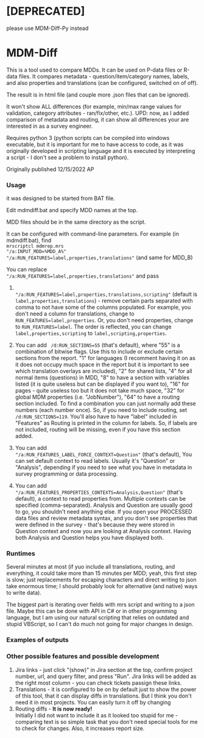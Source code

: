 # [DEPRECATED]
please use MDM-Diff-Py instead

# MDM-Diff

This is a tool used to compare MDDs. It can be used on P-data files or R-data files. It compares metadata - question/item/category names, labels, and also properties and translations (can be configured, switched on of off).

The result is in html file (and couple more .json files that can be ignored).

It won't show ALL differences (for example, min/max range values for validation, category attributes - ran/fix/other, etc.). UPD: now, as I added comparison of metadata and routing, it can show all differences your are interested in as a survey engineer.

Requires python 3 (python scripts can be compiled into windows executable, but it is important for me to have access to code, as it was originally developed in scripting language and it is executed by interpreting a script - I don't see a problem to install python).

Originally published 12/15/2022 AP

### Usage ###
it was designed to be started from BAT file.

Edit mdmdiff.bat and specify MDD names at the top.

MDD files should be in the same directory as the script.

It can be configured with command-line parameters. For example (in mdmdiff.bat), find
<br /><code>mrscriptcl mdmrep.mrs "/a:INPUT_MDD=%MDD_A%" "/a:RUN_FEATURES=label,properties,translations"</code> (and same for MDD_B)

You can replace <code> "/a:RUN_FEATURES=label,properties,translations"</code> and pass
1. <code> "/a:RUN_FEATURES=label,properties,translations,scripting"</code> (default is <code>label,properties,translations</code>) - remove certain parts separated with comma to not have some of the columns populated. For example, you don't need a column for translations, change to <code>RUN_FEATURES=label,properties</code>. Or, you don't need properties, change to <code>RUN_FEATURES=label</code>. The order is reflected, you can change <code>label,properties,scripting</code> to <code>label,scripting,properties</code>.

2. You can add <code> /d:RUN_SECTIONS=55</code> (that's default), where "55" is a combination of bitwise flags. Use this to include or exclude certain sections from the report. "1" for languages (I recomment having it on as it does not occupy much space in the report but it is important to see which translation overlays are included), "2" for shared lists, "4"  for all normal items (questions) in MDD, "8" to have a section with variables listed (it is quite useless but can be displayed if you want to), "16" for pages - quite useless too but it does not take much space, "32" for global MDM properties (i.e. "JobNumber"), "64" to have a routing section included. To find a combination you can just normally add these numbers (each number once). So, if you need to include routing, set <code> /d:RUN_SECTIONS=119</code>. You'll also have to have "label" included in "Features" as Routing is printed in the column for labels. So, if labels are not included, routing will be missing, even if you have this section added.

3. You can add <code> "/a:RUN_FEATURES_LABEL_FORCE_CONTEXT=Question"</code> (that's default), You can set default context to read labels. Usually it's "Question" or "Analysis", depending if you need to see what you have in metadata in survey programming or data processing.

3. You can add <code> "/a:RUN_FEATURES_PROPERTIES_CONTEXTS=Analysis,Question"</code> (that's default), a context to read properties from. Multiple contexts can be specified (comma-separated). Analysis and Question are usually good to go, you shouldn't need anything else. If you open your PROCESSED data files and review metadata syntax, and you don't see properties that were defined in the survey - that's because they were stored in Question context and now you are looking at Analysis context. Having both Analysis and Question helps you have displayed both.

### Runtimes ###
Several minutes at most (if yuo include all translations, routing, and everything, it could take more than 15 minutes per MDD; yeah, this first step is slow; just replacements for escaping characters and direct writing to json take enormous time; I should probably look for alternative (and native) ways to write data).

The biggest part is iterating over fields with mrs script and writing to a json file. Maybe this can be done with API in C# or in other programming language, but I am using our natural scripting that relies on outdated and stupid VBScript, so I can't do much not going for major changes in design.

### Examples of outputs ###

### Other possible features and possible development ###
1. Jira links - just click "(show)" in Jira section at the top, confirm project number, url, and query filter, and press "Run". Jira links will be added as the right most column - you can check tickets passign these links.
2. Translations - it is configured to be on by default just to show the power of this tool, that it can display diffs in translations. But I think you don't need it in most projects. You can easily turn it off by changing <code></code>
3. Routing diffs - <b>It is now ready!</b> <br />Initially I did not want to include it as it looked too stupid for me - comparing text is so simple task that you don't need special tools for me to check for changes. Also, it increases report size.
